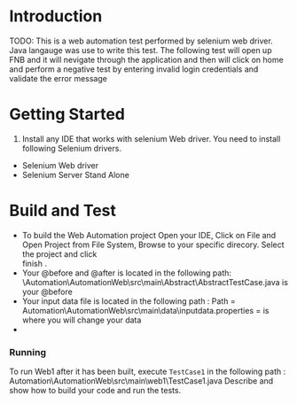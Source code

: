 # Introduction 
TODO: This is a web automation test performed by selenium web driver. Java langauge was use to write this test.
The following test will open up FNB and it will nevigate through the application and then will click on home and perform a negative test by entering invalid login credentials and validate the error message

# Getting Started
1.	Install any IDE that works with selenium Web driver. You need to install following Selenium drivers.
 - 	Selenium Web driver
 - 	Selenium Server Stand Alone

# Build and Test
* To build the Web Automation project Open your IDE, Click on File and Open Project from File System, Browse to your specific direcory. Select the project and click 	  
  finish .
* Your @before and @after is located in the following path:
  \Automation\AutomationWeb\src\main\Abstract\AbstractTestCase.java is your @before
* Your input data file is located in the following path :
  Path = Automation\AutomationWeb\src\main\data\inputdata.properties = is where you will change your data 
* 

### Running

To run Web1 after it has been built, execute `TestCase1` in the following path : Automation\AutomationWeb\src\main\web1\TestCase1.java
Describe and show how to build your code and run the tests. 

 
 
 
